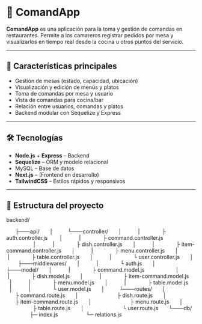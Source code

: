 # 🧾 ComandApp

**ComandApp** es una aplicación para la toma y gestión de comandas en restaurantes. Permite a los camareros registrar pedidos por mesa y visualizarlos en tiempo real desde la cocina u otros puntos del servicio.

---

## 🚀 Características principales

* Gestión de mesas (estado, capacidad, ubicación)
* Visualización y edición de menús y platos
* Toma de comandas por mesa y usuario
* Vista de comandas para cocina/bar
* Relación entre usuarios, comandas y platos
* Backend modular con Sequelize y Express

---

## 🛠️ Tecnologías

* **Node.js** + **Express** – Backend
* **Sequelize** – ORM y modelo relacional
* MySQL – Base de datos
* **Next.js** – (Frontend en desarrollo)
* **TailwindCSS** – Estilos rápidos y responsivos

---

## 📁 Estructura del proyecto

backend/

      ├───api/
      │          └───controller/
      │           |               ├ auth.controller.js 
      │           |               ├ command.controller.js                                 
      │           |               ├ dish.controller.js
      │           |               ├ item-command.controller.js
      │           |               ├ menu.controller.js
      │           |               ├ table.controller.js
      │           |               └ user.controller.js
      │          ├───middlewares/
      │           |               └ auth.js
      │          ├───model/
      │           |               ├ command.model.js              
      │           |               ├ dish.model.js
      │           |               ├ item-command.model.js
      │           |               ├ menu.model.js
      │           |               ├ table.model.js
      │           |               └ user.model.js
      │          └───routes/
      │                          ├ command.route.js
      │                          ├ dish.route.js
      │                          ├ item-command.route.js
      │                          ├ menu.route.js
      │                          ├ table.route.js
      │                          └ user.route.js
      └───db/
                  ├─ index.js
                  └─ relations.js

